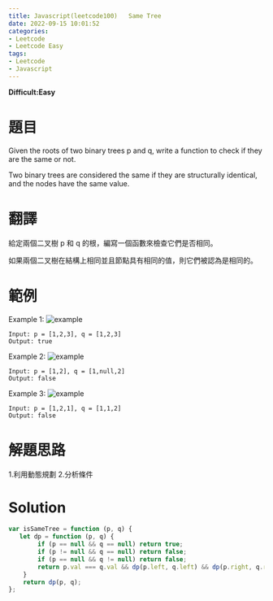 ```yaml
---
title: Javascript(leetcode100)   Same Tree
date: 2022-09-15 10:01:52
categories: 
- Leetcode 
- Leetcode Easy 
tags:
- Leetcode
- Javascript
---
```


**Difficult:Easy**



# 題目
Given the roots of two binary trees p and q, write a function to check if they are the same or not.

Two binary trees are considered the same if they are structurally identical, and the nodes have the same value.

 
<!--more-->
# 翻譯
給定兩個二叉樹 p 和 q 的根，編寫一個函數來檢查它們是否相同。

如果兩個二叉樹在結構上相同並且節點具有相同的值，則它們被認為是相同的。


# 範例
Example 1:
![example](../image/leetcode/leetcode100_1.jpg "example")
```
Input: p = [1,2,3], q = [1,2,3]
Output: true
```

Example 2:
![example](../image/leetcode/leetcode100_2.jpg "example")
```
Input: p = [1,2], q = [1,null,2]
Output: false
```

Example 3:
![example](../image/leetcode/leetcode100_3.jpg "example")
```
Input: p = [1,2,1], q = [1,1,2]
Output: false
```

# 解題思路
1.利用動態規劃
2.分析條件
# Solution
```javascript
var isSameTree = function (p, q) {
   let dp = function (p, q) {
        if (p == null && q == null) return true;
        if (p != null && q == null) return false;
        if (p == null && q != null) return false;
        return p.val === q.val && dp(p.left, q.left) && dp(p.right, q.right)
    }
    return dp(p, q);
};
```